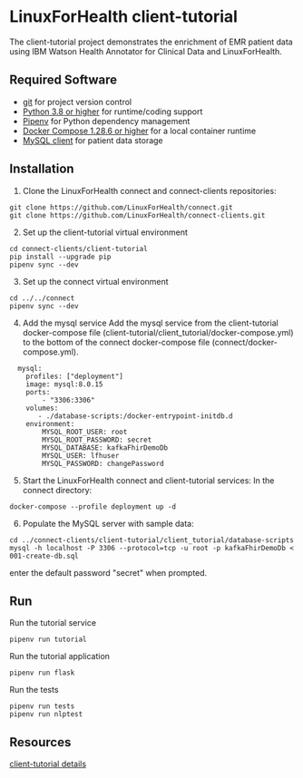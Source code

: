 # LinuxForHealth client-tutorial

The client-tutorial project demonstrates the enrichment of EMR patient data using IBM Watson Health Annotator for Clinical Data and LinuxForHealth.

## Required Software
- [git](https://git-scm.com) for project version control
- [Python 3.8 or higher](https://www.python.org/downloads/mac-osx/) for runtime/coding support
- [Pipenv](https://pipenv.pypa.io) for Python dependency management  
- [Docker Compose 1.28.6 or higher](https://docs.docker.com/compose/install/) for a local container runtime
- [MySQL client](https://dev.mysql.com/downloads/shell) for patient data storage

## Installation
1. Clone the LinuxForHealth connect and connect-clients repositories:
```shell
git clone https://github.com/LinuxForHealth/connect.git
git clone https://github.com/LinuxForHealth/connect-clients.git
```

2. Set up the client-tutorial virtual environment
```shell
cd connect-clients/client-tutorial
pip install --upgrade pip
pipenv sync --dev
```

3. Set up the connect virtual environment
```shell
cd ../../connect
pipenv sync --dev
```

4. Add the mysql service
Add the mysql service from the client-tutorial docker-compose file (client-tutorial/client_tutorial/docker-compose.yml) to the bottom of the connect docker-compose file (connect/docker-compose.yml).
```shell
  mysql:
    profiles: ["deployment"]
    image: mysql:8.0.15
    ports:
        - "3306:3306"
    volumes:
       - ./database-scripts:/docker-entrypoint-initdb.d
    environment:
        MYSQL_ROOT_USER: root
        MYSQL_ROOT_PASSWORD: secret
        MYSQL_DATABASE: kafkaFhirDemoDb
        MYSQL_USER: lfhuser
        MYSQL_PASSWORD: changePassword
```

5. Start the LinuxForHealth connect and client-tutorial services:
In the connect directory:
```shell
docker-compose --profile deployment up -d
```

6. Populate the MySQL server with sample data:
```shell
cd ../connect-clients/client-tutorial/client_tutorial/database-scripts
mysql -h localhost -P 3306 --protocol=tcp -u root -p kafkaFhirDemoDb < 001-create-db.sql
```
enter the default password "secret" when prompted.

## Run
Run the tutorial service
```shell
pipenv run tutorial
```
Run the tutorial application
```shell
pipenv run flask
```
Run the tests
```shell
pipenv run tests
pipenv run nlptest
```

## Resources
[client-tutorial details](./client_tutorial/README.md)

